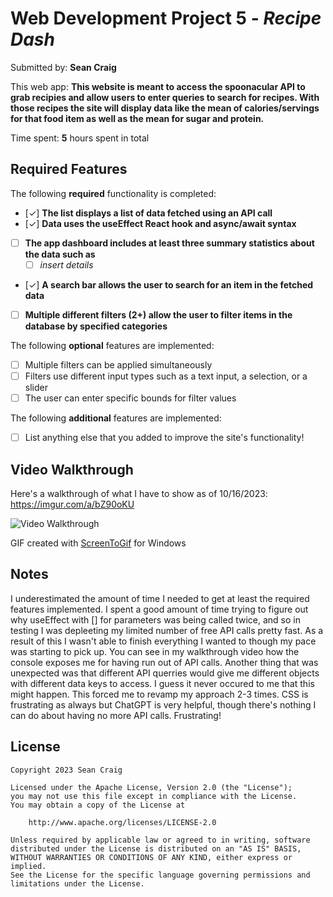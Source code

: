 # Web Development Project 5 - *Recipe Dash*

Submitted by: **Sean Craig**

This web app: **This website is meant to access the spoonacular API to grab recipies and allow users to enter queries to search for recipes. With those recipes the site will display data like the mean of calories/servings for that food item as well as the mean for sugar and protein.**

Time spent: **5** hours spent in total

## Required Features

The following **required** functionality is completed:

- [✓] **The list displays a list of data fetched using an API call**
- [✓] **Data uses the useEffect React hook and async/await syntax**
- [ ] **The app dashboard includes at least three summary statistics about the data such as**
  - [ ] *insert details*
- [✓] **A search bar allows the user to search for an item in the fetched data**
- [ ] **Multiple different filters (2+) allow the user to filter items in the database by specified categories**

The following **optional** features are implemented:

- [ ] Multiple filters can be applied simultaneously
- [ ] Filters use different input types such as a text input, a selection, or a slider
- [ ] The user can enter specific bounds for filter values

The following **additional** features are implemented:

* [ ] List anything else that you added to improve the site's functionality!

## Video Walkthrough

Here's a walkthrough of what I have to show as of 10/16/2023:
https://imgur.com/a/bZ90oKU

<img src='https://imgur.com/a/bZ90oKU.gif' title='Video Walkthrough' width='' alt='Video Walkthrough' />

GIF created with [ScreenToGif](https://www.screentogif.com/) for Windows

## Notes

I underestimated the amount of time I needed to get at least the required features implemented. I spent a good amount of time trying to figure out why useEffect with [] for parameters was being called twice, and so in testing I was depleeting my limited number of free API calls pretty fast. As a result of this I wasn't able to finish everything I wanted to though my pace was starting to pick up. You can see in my walkthrough video how the console exposes me for having run out of API calls. Another thing that was unexpected was that different API querries would give me different objects with different data keys to access. I guess it never occured to me that this might happen. This forced me to revamp my approach 2-3 times. CSS is frustrating as always but ChatGPT is very helpful, though there's nothing I can do about having no more API calls. Frustrating!

## License

    Copyright 2023 Sean Craig

    Licensed under the Apache License, Version 2.0 (the "License");
    you may not use this file except in compliance with the License.
    You may obtain a copy of the License at

        http://www.apache.org/licenses/LICENSE-2.0

    Unless required by applicable law or agreed to in writing, software
    distributed under the License is distributed on an "AS IS" BASIS,
    WITHOUT WARRANTIES OR CONDITIONS OF ANY KIND, either express or implied.
    See the License for the specific language governing permissions and
    limitations under the License.